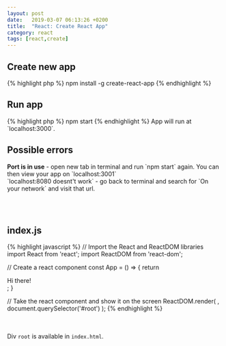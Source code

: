 ```yaml
---
layout: post
date:   2019-03-07 06:13:26 +0200
title:  "React: Create React App"
category: react
tags: [react,create]
---
```



<h2>Create new app</h2>
{% highlight php %}
npm install -g create-react-app
{% endhighlight %}



<h2>Run app</h2>
{% highlight php %}
npm start
{% endhighlight %}
App will run at `localhost:3000`.


<h2>Possible errors</h2>
<b>Port is in use</b> - open new tab in terminal and run `npm start` again. You can then view your app on `localhost:3001`
<br />
`localhost:8080 doesnt't work` - go back to terminal and search for `On your network` and visit that url.

<br /><br />


<h2>index.js</h2>
{% highlight javascript %}
// Import the React and ReactDOM libraries
import React from 'react';
import ReactDOM from 'react-dom';

// Create a react component
const App = () => {
	return <div>Hi there!</div>;
}

// Take the react component and show it on the screen
ReactDOM.render(
	<App />,
	document.querySelector('#root')
);
{% endhighlight %}

<br /><br />
Div `root` is available in `index.html`.